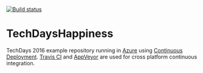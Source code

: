 [![Build status](https://ci.appveyor.com/api/projects/status/96klba6w6vq30go2?svg=true)](https://ci.appveyor.com/project/bas/techdayshappiness)
# TechDaysHappiness
TechDays 2016 example repository running in [Azure](http://techdayshappiness.azurewebsites.net) using [Continuous Deployment](https://github.com/projectkudu/kudu/wiki/Continuous-deployment). [Travis CI](https://travis-ci.org) and [AppVeyor](https://www.appveyor.com/) are used for cross platform continuous integration.

